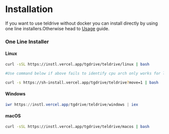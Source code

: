 # Installation

If you want to use teldrive without docker you can install directly by using one line installers.Otherwise head to [Usage](/docs/getting-started/usage.md) guide.

### One Line Installer

#### Linux

```bash
curl -sSL https://instl.vercel.app/tgdrive/teldrive/linux | bash

#Use command below if above fails to identify cpu arch only works for linux systems

curl -s https://sh-install.vercel.app/tgdrive/teldrive?move=1 | bash
```

#### Windows

```powershell
iwr https://instl.vercel.app/tgdrive/teldrive/windows | iex
```

#### macOS

```bash
curl -sSL https://instl.vercel.app/tgdrive/teldrive/macos | bash
```